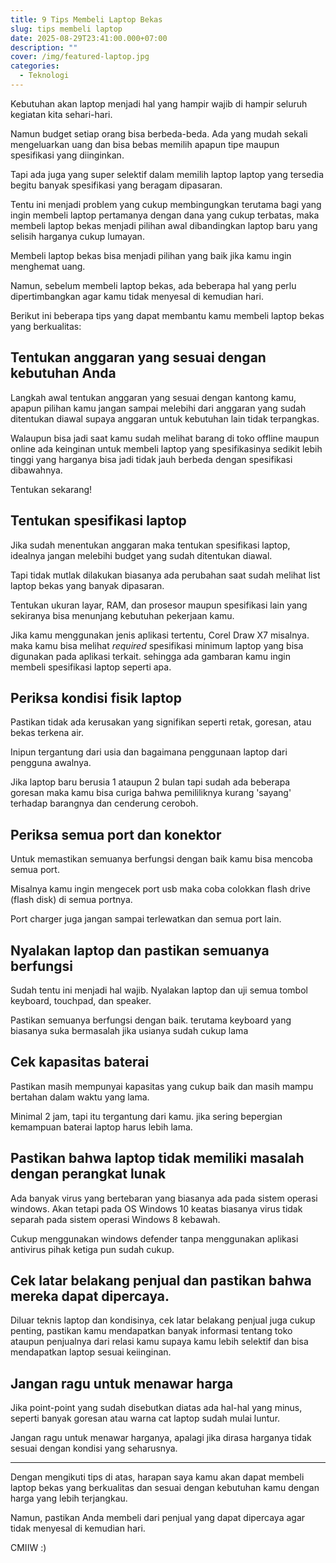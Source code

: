 ```yaml
---
title: 9 Tips Membeli Laptop Bekas
slug: tips membeli laptop
date: 2025-08-29T23:41:00.000+07:00
description: ""
cover: /img/featured-laptop.jpg
categories:
  - Teknologi
---
```

Kebutuhan akan laptop menjadi hal yang hampir wajib di hampir seluruh kegiatan kita sehari-hari.

Namun budget setiap orang bisa berbeda-beda. Ada yang mudah sekali mengeluarkan uang dan bisa bebas memilih apapun tipe maupun spesifikasi yang diinginkan.

Tapi ada juga yang super selektif dalam memilih laptop laptop yang tersedia begitu banyak spesifikasi yang beragam dipasaran.

Tentu ini menjadi problem yang cukup membingungkan terutama bagi yang ingin membeli laptop pertamanya dengan dana yang cukup terbatas, maka membeli laptop bekas menjadi pilihan awal dibandingkan laptop baru yang selisih harganya cukup lumayan.

Membeli laptop bekas bisa menjadi pilihan yang baik jika kamu ingin menghemat uang.

Namun, sebelum membeli laptop bekas, ada beberapa hal yang perlu dipertimbangkan agar kamu tidak menyesal di kemudian hari.

Berikut ini beberapa tips yang dapat membantu kamu membeli laptop bekas yang berkualitas:

## Tentukan anggaran yang sesuai dengan kebutuhan Anda

Langkah awal tentukan anggaran yang sesuai dengan kantong kamu, apapun pilihan kamu jangan sampai melebihi dari anggaran yang sudah ditentukan diawal supaya anggaran untuk kebutuhan lain tidak terpangkas.

Walaupun bisa jadi saat kamu sudah melihat barang di toko offline maupun online ada keinginan untuk membeli laptop yang spesifikasinya sedikit lebih tinggi yang harganya bisa jadi tidak jauh berbeda dengan spesifikasi dibawahnya.

Tentukan sekarang!

## Tentukan spesifikasi laptop

Jika sudah menentukan anggaran maka tentukan spesifikasi laptop, idealnya jangan melebihi budget yang sudah ditentukan diawal.

Tapi tidak mutlak dilakukan biasanya ada perubahan saat sudah melihat list laptop bekas yang banyak dipasaran.

Tentukan ukuran layar, RAM, dan prosesor maupun spesifikasi lain yang sekiranya bisa menunjang kebutuhan pekerjaan kamu.

Jika kamu menggunakan jenis aplikasi tertentu, Corel Draw X7 misalnya. maka kamu bisa melihat _required_ spesifikasi minimum laptop yang bisa digunakan pada aplikasi terkait. sehingga ada gambaran kamu ingin membeli spesifikasi laptop seperti apa.

## Periksa kondisi fisik laptop

Pastikan tidak ada kerusakan yang signifikan seperti retak, goresan, atau bekas terkena air.

Inipun tergantung dari usia dan bagaimana penggunaan laptop dari pengguna awalnya.

Jika laptop baru berusia 1 ataupun 2 bulan tapi sudah ada beberapa goresan maka kamu bisa curiga bahwa pemililiknya kurang 'sayang' terhadap barangnya dan cenderung ceroboh.

## Periksa semua port dan konektor

Untuk memastikan semuanya berfungsi dengan baik kamu bisa mencoba semua port.

Misalnya kamu ingin mengecek port usb maka coba colokkan flash drive (flash disk) di semua portnya.

Port charger juga jangan sampai terlewatkan dan semua port lain.

## Nyalakan laptop dan pastikan semuanya berfungsi

Sudah tentu ini menjadi hal wajib. Nyalakan laptop dan uji semua tombol keyboard, touchpad, dan speaker.

Pastikan semuanya berfungsi dengan baik. terutama keyboard yang biasanya suka bermasalah jika usianya sudah cukup lama

## Cek kapasitas baterai

Pastikan masih mempunyai kapasitas yang cukup baik dan masih mampu bertahan dalam waktu yang lama.

Minimal 2 jam, tapi itu tergantung dari kamu. jika sering bepergian kemampuan baterai laptop harus lebih lama.

## Pastikan bahwa laptop tidak memiliki masalah dengan perangkat lunak

Ada banyak virus yang bertebaran yang biasanya ada pada sistem operasi windows. Akan tetapi pada OS Windows 10 keatas biasanya virus tidak separah pada sistem operasi Windows 8 kebawah.

Cukup menggunakan windows defender tanpa menggunakan aplikasi antivirus pihak ketiga pun sudah cukup.

## Cek latar belakang penjual dan pastikan bahwa mereka dapat dipercaya.

Diluar teknis laptop dan kondisinya, cek latar belakang penjual juga cukup penting, pastikan kamu mendapatkan banyak informasi tentang toko ataupun penjualnya dari relasi kamu supaya kamu lebih selektif dan bisa mendapatkan laptop sesuai keiinginan.

## Jangan ragu untuk menawar harga

Jika point-point yang sudah disebutkan diatas ada hal-hal yang minus, seperti banyak goresan atau warna cat laptop sudah mulai luntur.

Jangan ragu untuk menawar harganya, apalagi jika dirasa harganya tidak sesuai dengan kondisi yang seharusnya.

---

Dengan mengikuti tips di atas, harapan saya kamu akan dapat membeli laptop bekas yang berkualitas dan sesuai dengan kebutuhan kamu dengan harga yang lebih terjangkau.

Namun, pastikan Anda membeli dari penjual yang dapat dipercaya agar tidak menyesal di kemudian hari.

CMIIW :)
